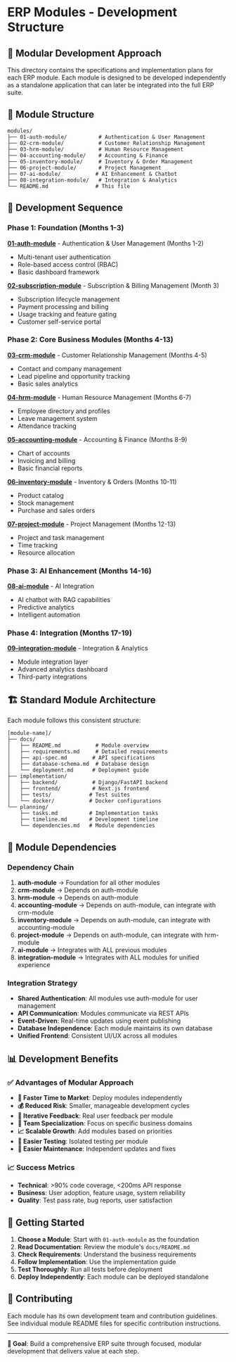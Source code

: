 # ERP Modules - Development Structure

## 🎯 Modular Development Approach

This directory contains the specifications and implementation plans for each ERP module. Each module is designed to be developed independently as a standalone application that can later be integrated into the full ERP suite.

## 📁 Module Structure

```
modules/
├── 01-auth-module/          # Authentication & User Management
├── 02-crm-module/           # Customer Relationship Management
├── 03-hrm-module/           # Human Resource Management
├── 04-accounting-module/    # Accounting & Finance
├── 05-inventory-module/     # Inventory & Order Management
├── 06-project-module/       # Project Management
├── 07-ai-module/           # AI Enhancement & Chatbot
├── 08-integration-module/   # Integration & Analytics
└── README.md               # This file
```

## 🚀 Development Sequence

### Phase 1: Foundation (Months 1-3)
**[01-auth-module](./01-auth-module/)** - Authentication & User Management (Months 1-2)
- Multi-tenant user authentication
- Role-based access control (RBAC)
- Basic dashboard framework

**[02-subscription-module](./02-subscription-module/)** - Subscription & Billing Management (Month 3)
- Subscription lifecycle management
- Payment processing and billing
- Usage tracking and feature gating
- Customer self-service portal

### Phase 2: Core Business Modules (Months 4-13)

**[03-crm-module](./02-crm-module/)** - Customer Relationship Management (Months 4-5)
- Contact and company management
- Lead pipeline and opportunity tracking
- Basic sales analytics

**[04-hrm-module](./03-hrm-module/)** - Human Resource Management (Months 6-7)
- Employee directory and profiles
- Leave management system
- Attendance tracking

**[05-accounting-module](./04-accounting-module/)** - Accounting & Finance (Months 8-9)
- Chart of accounts
- Invoicing and billing
- Basic financial reports

**[06-inventory-module](./05-inventory-module/)** - Inventory & Orders (Months 10-11)
- Product catalog
- Stock management
- Purchase and sales orders

**[07-project-module](./06-project-module/)** - Project Management (Months 12-13)
- Project and task management
- Time tracking
- Resource allocation

### Phase 3: AI Enhancement (Months 14-16)
**[08-ai-module](./07-ai-module/)** - AI Integration
- AI chatbot with RAG capabilities
- Predictive analytics
- Intelligent automation

### Phase 4: Integration (Months 17-19)
**[09-integration-module](./08-integration-module/)** - Integration & Analytics
- Module integration layer
- Advanced analytics dashboard
- Third-party integrations

## 🏗️ Standard Module Architecture

Each module follows this consistent structure:

```
[module-name]/
├── docs/
│   ├── README.md           # Module overview
│   ├── requirements.md     # Detailed requirements
│   ├── api-spec.md        # API specifications
│   ├── database-schema.md  # Database design
│   └── deployment.md      # Deployment guide
├── implementation/
│   ├── backend/           # Django/FastAPI backend
│   ├── frontend/          # Next.js frontend
│   ├── tests/            # Test suites
│   └── docker/           # Docker configurations
└── planning/
    ├── tasks.md          # Implementation tasks
    ├── timeline.md       # Development timeline
    └── dependencies.md   # Module dependencies
```

## 🔗 Module Dependencies

### Dependency Chain
1. **auth-module** → Foundation for all other modules
2. **crm-module** → Depends on auth-module
3. **hrm-module** → Depends on auth-module
4. **accounting-module** → Depends on auth-module, can integrate with crm-module
5. **inventory-module** → Depends on auth-module, can integrate with accounting-module
6. **project-module** → Depends on auth-module, can integrate with hrm-module
7. **ai-module** → Integrates with ALL previous modules
8. **integration-module** → Integrates with ALL modules for unified experience

### Integration Strategy
- **Shared Authentication**: All modules use auth-module for user management
- **API Communication**: Modules communicate via REST APIs
- **Event-Driven**: Real-time updates using event publishing
- **Database Independence**: Each module maintains its own database
- **Unified Frontend**: Consistent UI/UX across all modules

## 📊 Development Benefits

### ✅ Advantages of Modular Approach
- **🚀 Faster Time to Market**: Deploy modules independently
- **💰 Reduced Risk**: Smaller, manageable development cycles
- **🔄 Iterative Feedback**: Real user feedback per module
- **👥 Team Specialization**: Focus on specific business domains
- **📈 Scalable Growth**: Add modules based on priorities
- **🧪 Easier Testing**: Isolated testing per module
- **🔧 Easier Maintenance**: Independent updates and fixes

### 📈 Success Metrics
- **Technical**: >90% code coverage, <200ms API response
- **Business**: User adoption, feature usage, system reliability
- **Quality**: Test pass rate, bug reports, user satisfaction

## 🚀 Getting Started

1. **Choose a Module**: Start with `01-auth-module` as the foundation
2. **Read Documentation**: Review the module's `docs/README.md`
3. **Check Requirements**: Understand the business requirements
4. **Follow Implementation**: Use the implementation guide
5. **Test Thoroughly**: Run all tests before deployment
6. **Deploy Independently**: Each module can be deployed standalone

## 🤝 Contributing

Each module has its own development team and contribution guidelines. See individual module README files for specific contribution instructions.

---

**🎯 Goal**: Build a comprehensive ERP suite through focused, modular development that delivers value at each step.